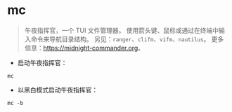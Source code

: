 # mc

> 午夜指挥官，一个 TUI 文件管理器。
> 使用箭头键、鼠标或通过在终端中输入命令来导航目录结构。
> 另见：`ranger`、`clifm`、`vifm`、`nautilus`。
> 更多信息：<https://midnight-commander.org>。

- 启动午夜指挥官：

`mc`

- 以黑白模式启动午夜指挥官：

`mc -b`